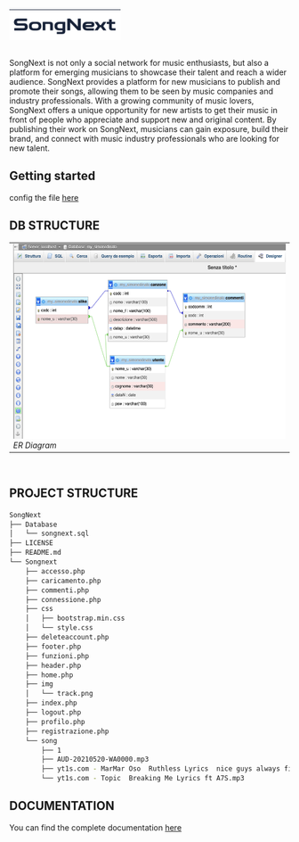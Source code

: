 # <div class><img src="https://raw.githubusercontent.com/simonedinato/SongNext/main/Logo.png" width="200px" align="left"></div><br><br>
SongNext is not only a social network for music enthusiasts, but also a platform for emerging musicians to showcase their talent and reach a wider audience. SongNext provides a platform for new musicians to publish and promote their songs, allowing them to be seen by music companies and industry professionals. With a growing community of music lovers, SongNext offers a unique opportunity for new artists to get their music in front of people who appreciate and support new and original content. By publishing their work on SongNext, musicians can gain exposure, build their brand, and connect with music industry professionals who are looking for new talent.

## Getting started 

config the file [here](https://github.com/simonedinato/SongNext/blob/59bd03928e6e1ec063dc303ae12c37ae1076e233/Songnext/connessione.php)

## DB STRUCTURE

<div align="center">
 <table>
   <tr>
<td><img src="https://raw.githubusercontent.com/simonedinato/SongNext/main/ErDiagram.png" width="500" height="350" /><br>
  <em>ER Diagram</em></td> 
   </tr>
  </table>
</div>
<br>


## PROJECT STRUCTURE
````bash
SongNext
├── Database
│   └── songnext.sql
├── LICENSE
├── README.md
└── Songnext
    ├── accesso.php
    ├── caricamento.php
    ├── commenti.php
    ├── connessione.php
    ├── css
    │   ├── bootstrap.min.css
    │   └── style.css
    ├── deleteaccount.php
    ├── footer.php
    ├── funzioni.php
    ├── header.php
    ├── home.php
    ├── img
    │   └── track.png
    ├── index.php
    ├── logout.php
    ├── profilo.php
    ├── registrazione.php
    └── song
        ├── 1
        ├── AUD-20210520-WA0000.mp3
        ├── yt1s.com - MarMar Oso  Ruthless Lyrics  nice guys always finish last should know that.mp3
        └── yt1s.com - Topic  Breaking Me Lyrics ft A7S.mp3
````

## DOCUMENTATION
You can find the complete documentation [here](https://simonedinato.github.io/Songnext-documentation/)
